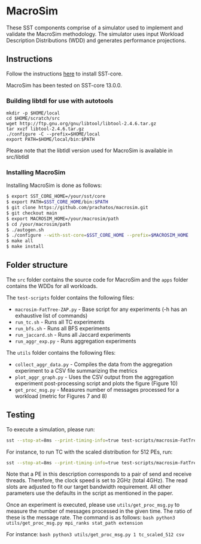 # MacroSim

These SST components comprise of a simulator used to implement and validate the MacroSim methodology. The simulator uses input Workload Description Distributions (WDD) and generates performance projections.

## Instructions
Follow the instructions [here](https://sst-simulator.org/SSTPages/SSTBuildAndInstall_11dot0dot0_SeriesDetailedBuildInstructions/) to install SST-core.

MacroSim has been tested on SST-core 13.0.0.

### Building libtdl for use with autotools
```
mkdir -p $HOME/local
cd $HOME/scratch/src
wget http://ftp.gnu.org/gnu/libtool/libtool-2.4.6.tar.gz
tar xvzf libtool-2.4.6.tar.gz
./configure -C --prefix=$HOME/local
export PATH=$HOME/local/bin:$PATH
```
Please note that the libtldl version used for MacroSim is available in src/libtldl

### Installing MacroSim
Installing MacroSim is done as follows:
``` bash
$ export SST_CORE_HOME=/your/sst/core
$ export PATH=$SST_CORE_HOME/bin:$PATH
$ git clone https://github.com/prachatos/macrosim.git
$ git checkout main
$ export MACROSIM_HOME=/your/macrosim/path
$ cd /your/macrosim/path
$ ./autogen.sh
$ ./configure --with-sst-core=$SST_CORE_HOME --prefix=$MACROSIM_HOME
$ make all
$ make install
```

## Folder structure
The ``src`` folder contains the source code for MacroSim and the ``apps`` folder contains the WDDs for all workloads.

The ``test-scripts`` folder contains the following files:
  - `macrosim-FatTree-ZAP.py` - Base script for any experiments (-h has an exhaustive list of commands)
  - `run_tc.sh` - Runs all TC experiments
  - `run_bfs.sh` - Runs all BFS experiments
  - `run_jaccard.sh` - Runs all Jaccard experiments
  - `run_aggr_exp.py` - Runs aggregation experiments

The ``utils`` folder contains the following files:
  - `collect_aggr_data.py` - Compiles the data from the aggregation experiment to a CSV file summarizing the metrics
  - `plot_aggr_graph.py` - Uses the CSV output from the aggregation experiment post-processing script and plots the figure (Figure 10)
  - `get_proc_msg.py` - Measures number of messages processed for a workload (metric for Figures 7 and 8)

## Testing

To execute a simulation, please run:

``` bash
sst --stop-at=8ms --print-timing-info=true test-scripts/macrosim-FatTree-ZAP.py -- --shape="1,1:2" --pes=8 --zaps=4 --zones=8 --app=app_name --enableStatistics 1 --demo_mode=0 --event_driven_send=1 --event_driven_recv=1 --read_slots=520 --clock_speed=2GHz --max_aggr_size=0 --stat_path="stat_path/app_name.csv"
```

For instance, to run TC with the scaled distribution for 512 PEs, run:
``` bash
sst --stop-at=8ms --print-timing-info=true test-scripts/macrosim-FatTree-ZAP.py -- --shape="1,1:2" --pes=8 --zaps=4 --zones=8 --app=final/tc/scaled/512 --enableStatistics 1 --demo_mode=0 --event_driven_send=1 --event_driven_recv=1 --read_slots=520 --clock_speed=2GHz --max_aggr_size=0 --stat_path="tc_scaled_512.csv"
```

Note that a PE in this description corresponds to a pair of send and receive threads. Therefore, the clock speed is set to 2GHz (total 4GHz). The read slots are adjusted to fit our target bandwidth requirement.
All other parameters use the defaults in the script as mentioned in the paper.

Once an experiment is executed, please use ``utils/get_proc_msg.py`` to measure the number of messages processed in the given time. The ratio of these is the message rate.
The command is as follows:
`` bash
python3 utils/get_proc_msg.py mpi_ranks stat_path extension
``

For instance:
`` bash
python3 utils/get_proc_msg.py 1 tc_scaled_512 csv
``
